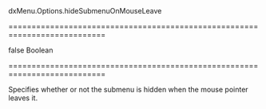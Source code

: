 <!--id-->dxMenu.Options.hideSubmenuOnMouseLeave<!--/id-->
===========================================================================
<!--default-->false<!--/default-->
<!--type-->Boolean<!--/type-->
===========================================================================

<!--shortDescription-->
Specifies whether or not the submenu is hidden when the mouse pointer leaves it.
<!--/shortDescription-->

<!--fullDescription-->

<!--/fullDescription-->